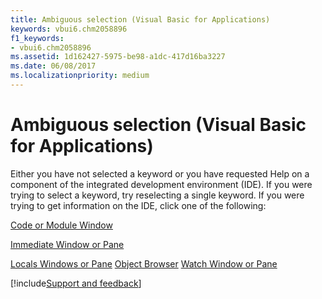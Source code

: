 ```yaml
---
title: Ambiguous selection (Visual Basic for Applications)
keywords: vbui6.chm2058896
f1_keywords:
- vbui6.chm2058896
ms.assetid: 1d162427-5975-be98-a1dc-417d16ba3227
ms.date: 06/08/2017
ms.localizationpriority: medium
---
```



# Ambiguous selection (Visual Basic for Applications)

Either you have not selected a keyword or you have requested Help on a component of the integrated development environment (IDE). If you were trying to select a keyword, try reselecting a single keyword. If you were trying to get information on the IDE, click one of the following:

[Code or Module Window](code-window.md)

[Immediate Window or Pane](immediate-window.md)

[Locals Windows or Pane](locals-window.md)
[Object Browser](object-browser.md)
[Watch Window or Pane](watch-window.md)

[!include[Support and feedback](~/includes/feedback-boilerplate.md)]